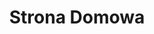 ---
title: "Strona Domowa"
description: "Strona domowa Konrada Wątora - programisty, web developera."
---